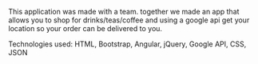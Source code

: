 This application was made with a team. together we made an app that allows you to shop 
for drinks/teas/coffee and using a google api get your location so your order can be
delivered to you. 

Technologies used: HTML, Bootstrap, Angular, jQuery, Google API, CSS, JSON 
